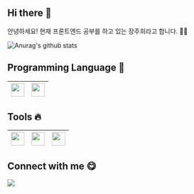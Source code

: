 ## Hi there 👋
안녕하세요! 현재 프론트엔드 공부를 하고 있는 장주희라고 합니다. 🙋‍♀️

![Anurag's github stats](https://github-readme-stats.vercel.app/api?username=Juhee-Jang&show_icons=true&theme=dracula)
<!--[![Top Langs](https://github-readme-stats.vercel.app/api/top-langs/?username=Juhee-Jang&layout=compact)](https://github.com/Juhee-Jang/github-readme-stats)-->

## Programming Language 🚀

<img src = "https://user-images.githubusercontent.com/67873515/94420336-fb82cf00-01be-11eb-9016-d1b1f3113311.png" width="30px">|<img src = "https://user-images.githubusercontent.com/67873515/94422473-1efb4900-01c2-11eb-8f2a-c177e6013695.png" width="30px">
:---:|:---:|


## Tools 🔥

<img src = "https://user-images.githubusercontent.com/67873515/94421298-523cd880-01c0-11eb-9672-6d71eaba6f9c.png" width="30px">|<img src = "https://user-images.githubusercontent.com/67873515/94421477-90d29300-01c0-11eb-9a7b-5c2ae5a1d840.png" width="30px">|<img src = "https://user-images.githubusercontent.com/67873515/94421740-f4f55700-01c0-11eb-994a-39c021ef235d.png" width="30px">
:---:|:---:|:---:

## Connect with me 😋
[![](https://user-images.githubusercontent.com/67873515/94423766-186dd100-01c4-11eb-8d48-693c8611994b.jpg)](https://velog.io/@arendelle)
